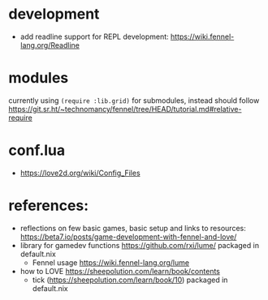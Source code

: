 # development

- add readline support for REPL development: https://wiki.fennel-lang.org/Readline

# modules

currently using `(require :lib.grid)` for submodules, instead should follow
https://git.sr.ht/~technomancy/fennel/tree/HEAD/tutorial.md#relative-require

# conf.lua

- https://love2d.org/wiki/Config_Files

# references:

- reflections on few basic games, basic setup and links to resources: https://beta7.io/posts/game-development-with-fennel-and-love/
- library for gamedev functions https://github.com/rxi/lume/ packaged in default.nix
    - Fennel usage https://wiki.fennel-lang.org/lume
- how to LOVE https://sheepolution.com/learn/book/contents
    - tick (https://sheepolution.com/learn/book/10) packaged in default.nix
